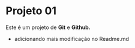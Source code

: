 # Projeto 01

Este é um projeto de **Git** e **Github.**

- adicionando mais modificação no Readme.md